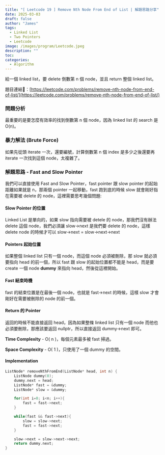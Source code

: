 ```yaml
---
title: "[ Leetcode 19 ] Remove Nth Node From End of List | 解題思路分享"
date: 2025-03-03
draft: false
author: "James"
tags:
  - Linked List
  - Two Pointers
  - Leetcode
image: /images/program/Leetcode.jpeg
description: ""
toc: 
categories:
  - Algorithm
---
```


給一個 linked list，要 delete 倒數第 n 個 node，並且 return 整個 linked list。

題目連結🔗：[https://leetcode.com/problems/remove-nth-node-from-end-of-list/](https://leetcode.com/problems/remove-nth-node-from-end-of-list/)

### **問題分析**

最重要的是要怎麼有效率的找到倒數第 n 個 node，因為 linked list 的 search 是 O(n)。

### **暴力解法 (Brute Force)**

如果先從頭 iterate 一次，還要編號，計算倒數第 n 個 index 是多少之後還要再 iterate 一次找到這個 node，太複雜了。

### **解題思路 - Fast and Slow Pointer**

我們可以直接使用 Fast and Slow Pointer，fast pointer 跟 slow pointer 的起始距離如果就是 n，那兩個 pointer 一起移動，fast 跑到底的時候 slow 就會剛好指在需要被 delete 的 node，這裡需要思考幾個問題:

#### **Slow Pointer 的位置**

Linked List 是單向的，如果 slow 指向需要被 detele 的 node，那我們沒有辦法 delete 這個 node，我們必須讓 slow->next 是我們要 delete 的 node，這樣 delete node 的時候才可以 slow->next = slow->next->next

#### **Pointers 起始位置**

如果整個 linked list 只有一個 node，而這個 node 必須被刪除，那 slow 就必須要指向 head 的前一個，所以 fast 跟 slow 的起始位置都不能是 head，而是要 create 一個 node **dummy** 來指向 head，然後從這裡開始。

#### **Fast 結束時機**

fast 的結束位置是在最後一個 node，也就是 fast->next 的時候，這樣 slow 才會剛好在需要被刪除的 node 的前一個。

#### **Return 的 Pointer**

返回的時候不能直接返回 head，因為如果整條 linked list 只有一個 node 而他也必須要刪除，那應該要返回 nullptr，所以直接返回 dummy->next 即可。

**Time Complexity** - O( n )，每個元素最多被 fast 掃過。

**Space Complexity** - O( 1 )，只使用了一個 dummy 的空間。

#### **Implementation**

```cpp
ListNode* removeNthFromEnd(ListNode* head, int n) {
    ListNode dummy(0);
    dummy.next = head;
    ListNode* fast = &dummy;
    ListNode* slow = &dummy;

    for(int i=0; i<n; i++){
        fast = fast->next;
    }

    while(fast && fast->next){
        slow = slow->next;
        fast = fast->next;
    }

    slow->next = slow->next->next;
    return dummy.next;
}
```